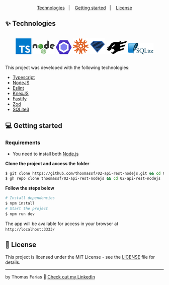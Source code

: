 <div align="center">
  <p>
    <a href="#-technologies">Technologies</a>&nbsp;&nbsp;&nbsp;|&nbsp;&nbsp;&nbsp;
    <a href="#-getting-started">Getting started</a>&nbsp;&nbsp;&nbsp;|&nbsp;&nbsp;&nbsp;
    <a href="#-license">License</a>
  </p>
</div>

## ✨ Technologies

<div align="center">
  <br />
  <img src=".github/typescript-logo.svg" width="50px" alt="Typescript">
  <img src=".github/nodejs-logo.svg" width="70px" alt="React JS">
  <img src=".github/eslint-logo.svg" width="50px" alt="Vite JS">
  <img src=".github/knex-logo.svg" width="50px" alt="Radix UI">
  <img src=".github/zod-logo.svg" width="50px" alt="Zod">
  <img src=".github/fastify-logo.svg" width="65px" alt="Styled Components">
  <img src=".github/sqlite-logo.svg" width="80px" alt="Styled Components">
  <br />
  <br />
</div>

This project was developed with the following technologies:

- [Typescript](https://www.typescriptlang.org/)
- [NodeJS](https://nodejs.org/en)
- [Eslint](https://eslint.org)
- [KnexJS](https://knexjs.org)
- [Fastify](https://fastify.dev)
- [Zod](https://zod.dev)
- [SQLite3](https://www.sqlite.org/index.html)

## 💻 Getting started

### Requirements

- You need to install both [Node.js](https://nodejs.org/en/download/)

**Clone the project and access the folder**

```bash
$ git clone https://github.com/thoomassf/02-api-rest-nodejs.git && cd 02-api-rest-nodejs
$ gh repo clone thoomassf/02-api-rest-nodejs && cd 02-api-rest-nodejs
```

**Follow the steps below**

```bash
# Install dependencies
$ npm install
# Start the project
$ npm run dev
```

The app will be available for access in your browser at `http://localhost:3333/`

## 📝 License

This project is licensed under the MIT License - see the [LICENSE](LICENSE) file for details.

---

by Thomas Farias 👋 [Check out my LinkedIn](https://www.linkedin.com/in/thomas-sf)